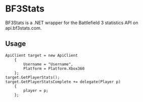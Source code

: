 # BF3Stats

BF3Stats is a .NET wrapper for the Battlefield 3 statistics API on api.bf3stats.com.

## Usage
	
	ApiClient target = new ApiClient
		{
			Username = "Username",
			Platform = Platform.Xbox360
		};
	target.GetPlayerStats();
	target.GetPlayerStatsComplete += delegate(Player p)
		{
			player = p;
		};